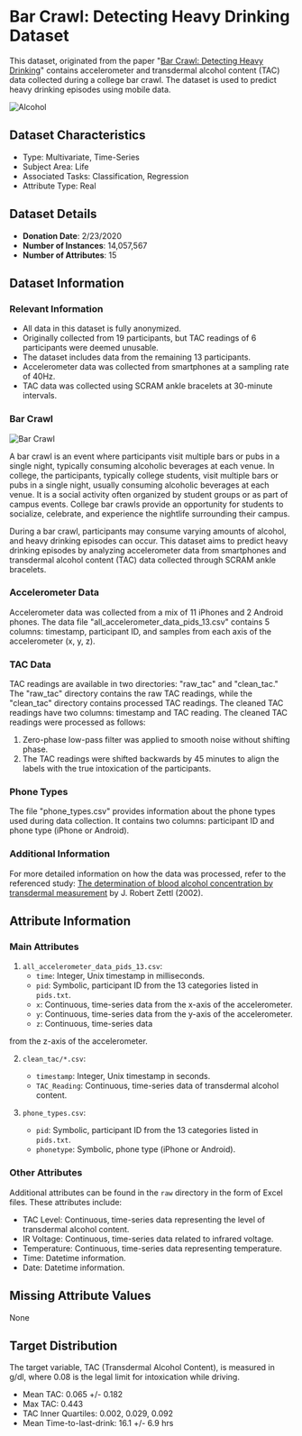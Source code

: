 # Bar Crawl: Detecting Heavy Drinking Dataset

This dataset, originated from the paper "[Bar Crawl: Detecting Heavy Drinking](https://doi.org/10.24432/C5TK6G.)" contains accelerometer and transdermal alcohol content (TAC) data collected during a college bar crawl. The dataset is used to predict heavy drinking episodes using mobile data.

![Alcohol](https://rivierabarcrawltours.com/wp-content/uploads/2020/05/what-is-a-pub-crawl-meaning-pic2.jpg)

## Dataset Characteristics

- Type: Multivariate, Time-Series
- Subject Area: Life
- Associated Tasks: Classification, Regression
- Attribute Type: Real

## Dataset Details

- **Donation Date**: 2/23/2020
- **Number of Instances**: 14,057,567
- **Number of Attributes**: 15

## Dataset Information

### Relevant Information

- All data in this dataset is fully anonymized.
- Originally collected from 19 participants, but TAC readings of 6 participants were deemed unusable.
- The dataset includes data from the remaining 13 participants.
- Accelerometer data was collected from smartphones at a sampling rate of 40Hz.
- TAC data was collected using SCRAM ankle bracelets at 30-minute intervals.

### Bar Crawl

![Bar Crawl](https://www.chicagomag.com/wp-content/archive/Chicago-Magazine/December-2018/A-Celebration-of-Winter/Go-on-the-Ultimate-Indoor-Bar-Crawl/map2.png)

A bar crawl is an event where participants visit multiple bars or pubs in a single night, typically consuming alcoholic beverages at each venue. In college, the participants, typically college students, visit multiple bars or pubs in a single night, usually consuming alcoholic beverages at each venue. It is a social activity often organized by student groups or as part of campus events. College bar crawls provide an opportunity for students to socialize, celebrate, and experience the nightlife surrounding their campus.

During a bar crawl, participants may consume varying amounts of alcohol, and heavy drinking episodes can occur. This dataset aims to predict heavy drinking episodes by analyzing accelerometer data from smartphones and transdermal alcohol content (TAC) data collected through SCRAM ankle bracelets.

### Accelerometer Data

Accelerometer data was collected from a mix of 11 iPhones and 2 Android phones. The data file "all_accelerometer_data_pids_13.csv" contains 5 columns: timestamp, participant ID, and samples from each axis of the accelerometer (x, y, z).

### TAC Data

TAC readings are available in two directories: "raw_tac" and "clean_tac." The "raw_tac" directory contains the raw TAC readings, while the "clean_tac" directory contains processed TAC readings. The cleaned TAC readings have two columns: timestamp and TAC reading. The cleaned TAC readings were processed as follows:
1. Zero-phase low-pass filter was applied to smooth noise without shifting phase.
2. The TAC readings were shifted backwards by 45 minutes to align the labels with the true intoxication of the participants.

### Phone Types

The file "phone_types.csv" provides information about the phone types used during data collection. It contains two columns: participant ID and phone type (iPhone or Android).

### Additional Information

For more detailed information on how the data was processed, refer to the referenced study: [The determination of blood alcohol concentration by transdermal measurement](https://www.scramsystems.com/images/uploads/general/research/the-determination-of-blood-alcohol-concentrationby-transdermal-measurement.pdf) by J. Robert Zettl (2002).

## Attribute Information

### Main Attributes

1. `all_accelerometer_data_pids_13.csv`:
   - `time`: Integer, Unix timestamp in milliseconds.
   - `pid`: Symbolic, participant ID from the 13 categories listed in `pids.txt`.
   - `x`: Continuous, time-series data from the x-axis of the accelerometer.
   - `y`: Continuous, time-series data from the y-axis of the accelerometer.
   - `z`: Continuous, time-series data

 from the z-axis of the accelerometer.

2. `clean_tac/*.csv`:
   - `timestamp`: Integer, Unix timestamp in seconds.
   - `TAC_Reading`: Continuous, time-series data of transdermal alcohol content.

3. `phone_types.csv`:
   - `pid`: Symbolic, participant ID from the 13 categories listed in `pids.txt`.
   - `phonetype`: Symbolic, phone type (iPhone or Android).

### Other Attributes

Additional attributes can be found in the `raw` directory in the form of Excel files. These attributes include:
- TAC Level: Continuous, time-series data representing the level of transdermal alcohol content.
- IR Voltage: Continuous, time-series data related to infrared voltage.
- Temperature: Continuous, time-series data representing temperature.
- Time: Datetime information.
- Date: Datetime information.

## Missing Attribute Values

None

## Target Distribution

The target variable, TAC (Transdermal Alcohol Content), is measured in g/dl, where 0.08 is the legal limit for intoxication while driving.
- Mean TAC: 0.065 +/- 0.182
- Max TAC: 0.443
- TAC Inner Quartiles: 0.002, 0.029, 0.092
- Mean Time-to-last-drink: 16.1 +/- 6.9 hrs